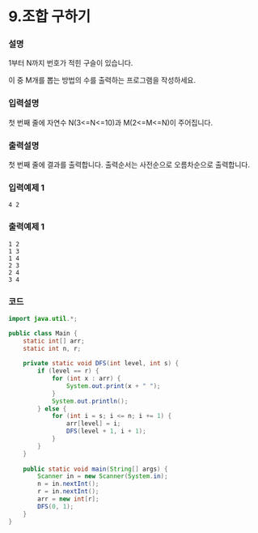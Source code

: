 # 9.조합 구하기

### 설명
1부터 N까지 번호가 적힌 구슬이 있습니다. 

이 중 M개를 뽑는 방법의 수를 출력하는 프로그램을 작성하세요.

### 입력설명
첫 번째 줄에 자연수 N(3<=N<=10)과 M(2<=M<=N)이 주어집니다.

### 출력설명
첫 번째 줄에 결과를 출력합니다.
출력순서는 사전순으로 오름차순으로 출력합니다.

### 입력예제 1
```
4 2
```

### 출력예제 1
```
1 2
1 3
1 4
2 3
2 4
3 4
```

### 코드
```java
import java.util.*;

public class Main {
    static int[] arr;
    static int n, r;
    
    private static void DFS(int level, int s) {
        if (level == r) {
            for (int x : arr) {
                System.out.print(x + " ");
            }
            System.out.println();
        } else {
            for (int i = s; i <= n; i += 1) {
                arr[level] = i;
                DFS(level + 1, i + 1);
            }
        }
    }
    
    public static void main(String[] args) {
        Scanner in = new Scanner(System.in);
        n = in.nextInt();
        r = in.nextInt();
        arr = new int[r];
        DFS(0, 1);
    }
}
```